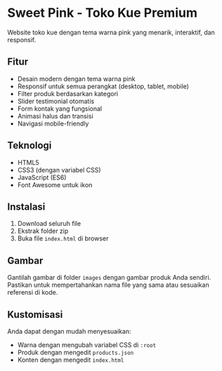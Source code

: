 # Sweet Pink - Toko Kue Premium

Website toko kue dengan tema warna pink yang menarik, interaktif, dan responsif.

## Fitur

- Desain modern dengan tema warna pink
- Responsif untuk semua perangkat (desktop, tablet, mobile)
- Filter produk berdasarkan kategori
- Slider testimonial otomatis
- Form kontak yang fungsional
- Animasi halus dan transisi
- Navigasi mobile-friendly

## Teknologi

- HTML5
- CSS3 (dengan variabel CSS)
- JavaScript (ES6)
- Font Awesome untuk ikon

## Instalasi

1. Download seluruh file
2. Ekstrak folder zip
3. Buka file `index.html` di browser

## Gambar

Gantilah gambar di folder `images` dengan gambar produk Anda sendiri. Pastikan untuk mempertahankan nama file yang sama atau sesuaikan referensi di kode.

## Kustomisasi

Anda dapat dengan mudah menyesuaikan:
- Warna dengan mengubah variabel CSS di `:root`
- Produk dengan mengedit `products.json`
- Konten dengan mengedit `index.html`